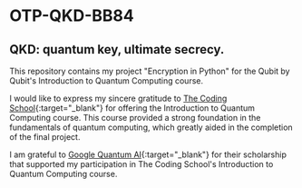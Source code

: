 # OTP-QKD-BB84

## QKD: quantum key, ultimate secrecy.

This repository contains my project "Encryption in Python" for the Qubit by Qubit's Introduction to Quantum Computing course.

I would like to express my sincere gratitude to [The Coding School](https://the-cs.org/){:target="_blank"} for offering the Introduction to Quantum Computing course. This course provided a strong foundation in the fundamentals of quantum computing, which greatly aided in the completion of the final project. 

I am grateful to [Google Quantum AI](https://quantumai.google/){:target="_blank"} for their scholarship that supported my participation in The Coding School's Introduction to Quantum Computing course.
